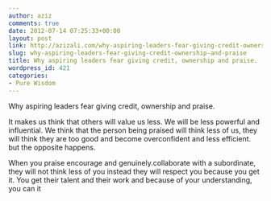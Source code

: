 ```yaml
---
author: aziz
comments: true
date: 2012-07-14 07:25:33+00:00
layout: post
link: http://azizali.com/why-aspiring-leaders-fear-giving-credit-ownership-and-praise/
slug: why-aspiring-leaders-fear-giving-credit-ownership-and-praise
title: Why aspiring leaders fear giving credit, ownership and praise.
wordpress_id: 421
categories:
- Pure Wisdom
---
```


Why aspiring leaders fear giving credit, ownership and praise.

It makes us think that others will value us less. We will be less powerful and influential. We think that the person being praised will think less of us, they will think they are too good and become overconfident and less efficient. but the opposite happens.

When you praise encourage and genuinely.collaborate with a subordinate, they will not think less of you instead they will respect you because you get it. You get their talent and their work and because of your understanding, you can it
